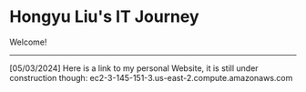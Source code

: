 # Hongyu Liu's IT Journey

Welcome!

-------------------------
[05/03/2024]
Here is a link to my personal Website, it is still under construction though: ec2-3-145-151-3.us-east-2.compute.amazonaws.com
